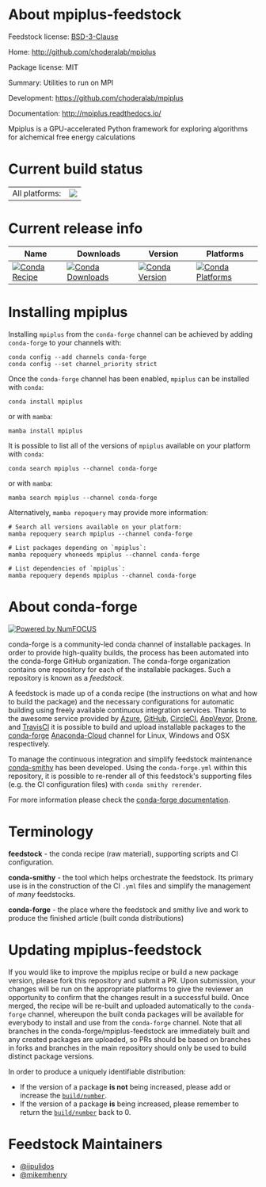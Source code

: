 About mpiplus-feedstock
=======================

Feedstock license: [BSD-3-Clause](https://github.com/conda-forge/mpiplus-feedstock/blob/main/LICENSE.txt)

Home: http://github.com/choderalab/mpiplus

Package license: MIT

Summary: Utilities to run on MPI

Development: https://github.com/choderalab/mpiplus

Documentation: http://mpiplus.readthedocs.io/

Mpiplus is a GPU-accelerated Python framework for exploring
algorithms for alchemical free energy calculations


Current build status
====================


<table><tr><td>All platforms:</td>
    <td>
      <a href="https://dev.azure.com/conda-forge/feedstock-builds/_build/latest?definitionId=4006&branchName=main">
        <img src="https://dev.azure.com/conda-forge/feedstock-builds/_apis/build/status/mpiplus-feedstock?branchName=main">
      </a>
    </td>
  </tr>
</table>

Current release info
====================

| Name | Downloads | Version | Platforms |
| --- | --- | --- | --- |
| [![Conda Recipe](https://img.shields.io/badge/recipe-mpiplus-green.svg)](https://anaconda.org/conda-forge/mpiplus) | [![Conda Downloads](https://img.shields.io/conda/dn/conda-forge/mpiplus.svg)](https://anaconda.org/conda-forge/mpiplus) | [![Conda Version](https://img.shields.io/conda/vn/conda-forge/mpiplus.svg)](https://anaconda.org/conda-forge/mpiplus) | [![Conda Platforms](https://img.shields.io/conda/pn/conda-forge/mpiplus.svg)](https://anaconda.org/conda-forge/mpiplus) |

Installing mpiplus
==================

Installing `mpiplus` from the `conda-forge` channel can be achieved by adding `conda-forge` to your channels with:

```
conda config --add channels conda-forge
conda config --set channel_priority strict
```

Once the `conda-forge` channel has been enabled, `mpiplus` can be installed with `conda`:

```
conda install mpiplus
```

or with `mamba`:

```
mamba install mpiplus
```

It is possible to list all of the versions of `mpiplus` available on your platform with `conda`:

```
conda search mpiplus --channel conda-forge
```

or with `mamba`:

```
mamba search mpiplus --channel conda-forge
```

Alternatively, `mamba repoquery` may provide more information:

```
# Search all versions available on your platform:
mamba repoquery search mpiplus --channel conda-forge

# List packages depending on `mpiplus`:
mamba repoquery whoneeds mpiplus --channel conda-forge

# List dependencies of `mpiplus`:
mamba repoquery depends mpiplus --channel conda-forge
```


About conda-forge
=================

[![Powered by
NumFOCUS](https://img.shields.io/badge/powered%20by-NumFOCUS-orange.svg?style=flat&colorA=E1523D&colorB=007D8A)](https://numfocus.org)

conda-forge is a community-led conda channel of installable packages.
In order to provide high-quality builds, the process has been automated into the
conda-forge GitHub organization. The conda-forge organization contains one repository
for each of the installable packages. Such a repository is known as a *feedstock*.

A feedstock is made up of a conda recipe (the instructions on what and how to build
the package) and the necessary configurations for automatic building using freely
available continuous integration services. Thanks to the awesome service provided by
[Azure](https://azure.microsoft.com/en-us/services/devops/), [GitHub](https://github.com/),
[CircleCI](https://circleci.com/), [AppVeyor](https://www.appveyor.com/),
[Drone](https://cloud.drone.io/welcome), and [TravisCI](https://travis-ci.com/)
it is possible to build and upload installable packages to the
[conda-forge](https://anaconda.org/conda-forge) [Anaconda-Cloud](https://anaconda.org/)
channel for Linux, Windows and OSX respectively.

To manage the continuous integration and simplify feedstock maintenance
[conda-smithy](https://github.com/conda-forge/conda-smithy) has been developed.
Using the ``conda-forge.yml`` within this repository, it is possible to re-render all of
this feedstock's supporting files (e.g. the CI configuration files) with ``conda smithy rerender``.

For more information please check the [conda-forge documentation](https://conda-forge.org/docs/).

Terminology
===========

**feedstock** - the conda recipe (raw material), supporting scripts and CI configuration.

**conda-smithy** - the tool which helps orchestrate the feedstock.
                   Its primary use is in the construction of the CI ``.yml`` files
                   and simplify the management of *many* feedstocks.

**conda-forge** - the place where the feedstock and smithy live and work to
                  produce the finished article (built conda distributions)


Updating mpiplus-feedstock
==========================

If you would like to improve the mpiplus recipe or build a new
package version, please fork this repository and submit a PR. Upon submission,
your changes will be run on the appropriate platforms to give the reviewer an
opportunity to confirm that the changes result in a successful build. Once
merged, the recipe will be re-built and uploaded automatically to the
`conda-forge` channel, whereupon the built conda packages will be available for
everybody to install and use from the `conda-forge` channel.
Note that all branches in the conda-forge/mpiplus-feedstock are
immediately built and any created packages are uploaded, so PRs should be based
on branches in forks and branches in the main repository should only be used to
build distinct package versions.

In order to produce a uniquely identifiable distribution:
 * If the version of a package **is not** being increased, please add or increase
   the [``build/number``](https://docs.conda.io/projects/conda-build/en/latest/resources/define-metadata.html#build-number-and-string).
 * If the version of a package **is** being increased, please remember to return
   the [``build/number``](https://docs.conda.io/projects/conda-build/en/latest/resources/define-metadata.html#build-number-and-string)
   back to 0.

Feedstock Maintainers
=====================

* [@ijpulidos](https://github.com/ijpulidos/)
* [@mikemhenry](https://github.com/mikemhenry/)

